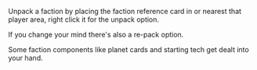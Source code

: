 Unpack a faction by placing the faction reference card in or nearest that player area, right click it for the unpack option.

If you change your mind there's also a re-pack option.

Some faction components like planet cards and starting tech get dealt into your hand.
